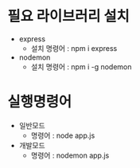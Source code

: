 # 필요 라이브러리 설치

- express
  - 설치 명령어 : npm i express
- nodemon
  - 설치 명령어 : npm i -g nodemon

# 실행명령어

- 일반모드
  - 명령어 : node app.js
- 개발모드
  - 명령어 : nodemon app.js
